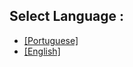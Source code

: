 ## Select Language :   
- [[Portuguese]](https://github.com/henriquebsb/api_netcore_tmdb/blob/master/README.md)
- [[English]](https://github.com/henriquebsb/api_netcore_tmdb/blob/master/README-en.md)

 
